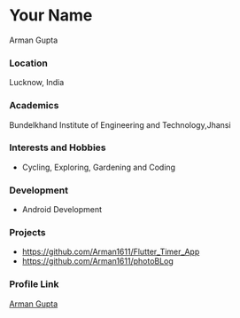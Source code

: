 # Your Name
Arman Gupta

### Location

Lucknow, India 

### Academics

Bundelkhand Institute of Engineering and Technology,Jhansi

### Interests and Hobbies

- Cycling, Exploring, Gardening and Coding

### Development

- Android Development

### Projects

- https://github.com/Arman1611/Flutter_Timer_App
- https://github.com/Arman1611/photoBLog

### Profile Link

[Arman Gupta](https://github.com/Arman1611)
